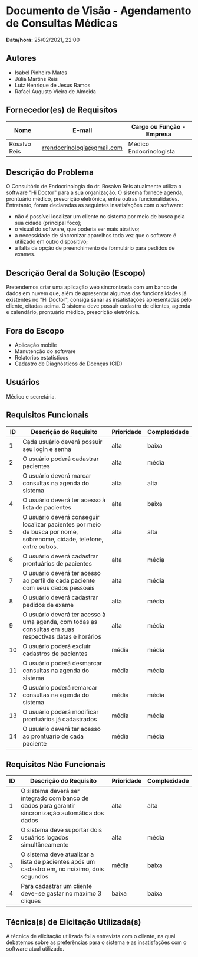 # Documento de Visão - Agendamento de Consultas Médicas

**Data/hora:** 25/02/2021, 22:00  

## Autores
- Isabel Pinheiro Matos
- Júlia Martins Reis
- Luiz Henrique de Jesus Ramos
- Rafael Augusto Vieira de Almeida 

## Fornecedor(es) de Requisitos

| Nome | E-mail | Cargo ou Função - Empresa |
| --- | --- | --- |
|Rosalvo Reis|rrendocrinologia@gmail.com|Médico Endocrinologista|

## Descrição do Problema

O Consultório de Endocrinologia do dr. Rosalvo Reis atualmente utiliza o software "Hi Doctor" para a sua organização. O sistema fornece agenda, prontuário médico, prescrição eletrônica, entre outras funcionalidades. Entretanto, foram declaradas as seguintes insatisfações com o software: 
- não é possível localizar um cliente no sistema por meio de busca pela sua cidade (principal foco);
- o visual do software, que poderia ser mais atrativo;
- a necessidade de sincronizar aparelhos toda vez que o software é utilizado em outro dispositivo; 
- a falta da opção de preenchimento de formulário para pedidos de exames.

## Descrição Geral da Solução (Escopo)

Pretendemos criar uma aplicação web sincronizada com um banco de dados em nuvem que, além de apresentar algumas das funcionalidades já existentes no "Hi Doctor", consiga sanar as insatisfações apresentadas pelo cliente, citadas acima. O sistema deve possuir cadastro de clientes, agenda e calendário, prontuário médico, prescrição eletrônica.

## Fora do Escopo

- Aplicação mobile
- Manutenção do software
- Relatorios estatísticos
- Cadastro de Diagnósticos de Doenças (CID)

## Usuários

Médico e secretária.

## Requisitos Funcionais

| ID | Descrição do Requisito | Prioridade | Complexidade |
| --- | --- | --- | --- |
|1|Cada usuário deverá possuir seu login e senha| alta | baixa |
|2|O usuário poderá cadastrar pacientes| alta | média |
|3|O usuário deverá marcar consultas na agenda do sistema| alta | alta |
|4|O usuário deverá ter acesso à lista de pacientes| alta | baixa |
|5|O usuário deverá conseguir localizar pacientes por meio de busca por nome, sobrenome, cidade, telefone, entre outros.| alta | alta |
|6|O usuário deverá cadastrar prontuários de pacientes| alta | média |
|7|O usuário deverá ter acesso ao perfil de cada paciente com seus dados pessoais| alta | média |
|8|O usuário deverá cadastrar pedidos de exame| alta | média |
|9|O usuário deverá ter acesso à uma agenda, com todas as consultas em suas respectivas datas e horários| alta | média |
|10|O usuário poderá excluir cadastros de pacientes| média | média |
|11|O usuário poderá desmarcar consultas na agenda do sistema| média | média |
|12|O usuário poderá remarcar consultas na agenda do sistema| média | média |
|13|O usuário poderá modificar prontuários já cadastrados| média | média |
|14|O usuário deverá ter acesso ao prontuário de cada paciente| média | média |


## Requisitos Não Funcionais

| ID | Descrição do Requisito | Prioridade | Complexidade |
| --- | --- | --- | --- |
|1|O sistema deverá ser integrado com banco de dados para garantir sincronização automática dos dados| alta | alta |
|2|O sistema deve suportar dois usuários logados simultâneamente | alta | média |
|3|O sistema deve atualizar a lista de pacientes após um cadastro em, no máximo, dois segundos| média | baixa |
|4|Para cadastrar um cliente deve-se gastar no máximo 3 cliques| baixa | baixa |


## Técnica(s) de Elicitação Utilizada(s)
A técnica de elicitação utilizada foi a entrevista com o cliente, na qual debatemos sobre as preferências para o sistema e as insatisfações com o software atual utilizado.
